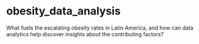 # obesity_data_analysis
What fuels the escalating obesity rates in Latin America, and how can data analytics help discover insights about the contributing factors? 
